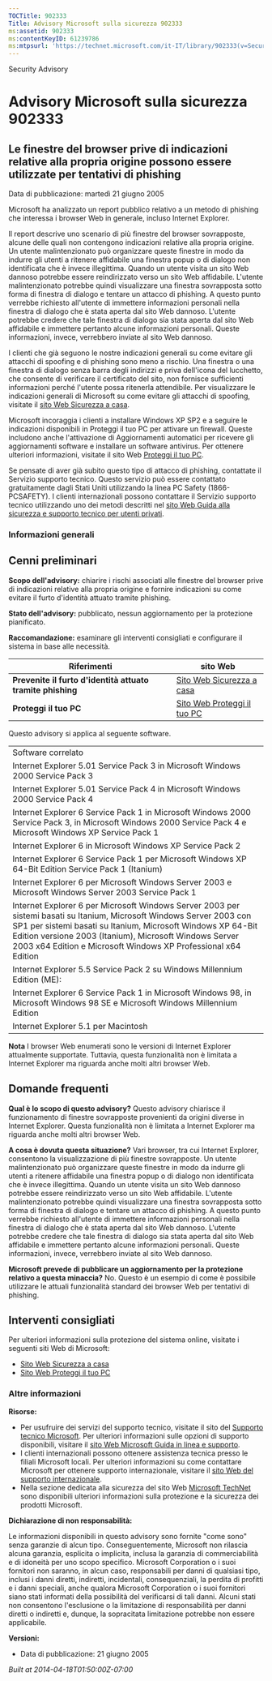 ```yaml
---
TOCTitle: 902333
Title: Advisory Microsoft sulla sicurezza 902333
ms:assetid: 902333
ms:contentKeyID: 61239786
ms:mtpsurl: 'https://technet.microsoft.com/it-IT/library/902333(v=Security.10)'
---
```


Security Advisory

Advisory Microsoft sulla sicurezza 902333
=========================================

Le finestre del browser prive di indicazioni relative alla propria origine possono essere utilizzate per tentativi di phishing
------------------------------------------------------------------------------------------------------------------------------

Data di pubblicazione: martedì 21 giugno 2005

Microsoft ha analizzato un report pubblico relativo a un metodo di phishing che interessa i browser Web in generale, incluso Internet Explorer.

Il report descrive uno scenario di più finestre del browser sovrapposte, alcune delle quali non contengono indicazioni relative alla propria origine. Un utente malintenzionato può organizzare queste finestre in modo da indurre gli utenti a ritenere affidabile una finestra popup o di dialogo non identificata che è invece illegittima. Quando un utente visita un sito Web dannoso potrebbe essere reindirizzato verso un sito Web affidabile. L'utente malintenzionato potrebbe quindi visualizzare una finestra sovrapposta sotto forma di finestra di dialogo e tentare un attacco di phishing. A questo punto verrebbe richiesto all'utente di immettere informazioni personali nella finestra di dialogo che è stata aperta dal sito Web dannoso. L'utente potrebbe credere che tale finestra di dialogo sia stata aperta dal sito Web affidabile e immettere pertanto alcune informazioni personali. Queste informazioni, invece, verrebbero inviate al sito Web dannoso.

I clienti che già seguono le nostre indicazioni generali su come evitare gli attacchi di spoofing e di phishing sono meno a rischio. Una finestra o una finestra di dialogo senza barra degli indirizzi e priva dell'icona del lucchetto, che consente di verificare il certificato del sito, non fornisce sufficienti informazioni perché l'utente possa ritenerla attendibile. Per visualizzare le indicazioni generali di Microsoft su come evitare gli attacchi di spoofing, visitate il [sito Web Sicurezza a casa](http://www.microsoft.com/italy/athome/security/email/phishing.mspx).

Microsoft incoraggia i clienti a installare Windows XP SP2 e a seguire le indicazioni disponibili in Proteggi il tuo PC per attivare un firewall. Queste includono anche l'attivazione di Aggiornamenti automatici per ricevere gli aggiornamenti software e installare un software antivirus. Per ottenere ulteriori informazioni, visitate il sito Web [Proteggi il tuo PC](http://www.microsoft.com/protect/).

Se pensate di aver già subito questo tipo di attacco di phishing, contattate il Servizio supporto tecnico. Questo servizio può essere contattato gratuitamente dagli Stati Uniti utilizzando la linea PC Safety (1866-PCSAFETY). I clienti internazionali possono contattare il Servizio supporto tecnico utilizzando uno dei metodi descritti nel [sito Web Guida alla sicurezza e supporto tecnico per utenti privati](http://support.microsoft.com/security/).

### Informazioni generali

Cenni preliminari
-----------------

<span></span>
**Scopo dell'advisory:** chiarire i rischi associati alle finestre del browser prive di indicazioni relative alla propria origine e fornire indicazioni su come evitare il furto d'identità attuato tramite phishing.

**Stato dell'advisory:** pubblicato, nessun aggiornamento per la protezione pianificato.

**Raccomandazione:** esaminare gli interventi consigliati e configurare il sistema in base alle necessità.

| Riferimenti                                                | sito Web                                                                                        |
|------------------------------------------------------------|-------------------------------------------------------------------------------------------------|
| **Prevenite il furto d'identità attuato tramite phishing** | [Sito Web Sicurezza a casa](http://www.microsoft.com/italy/athome/security/email/phishing.mspx) |
| **Proteggi il tuo PC**                                     | [Sito Web Proteggi il tuo PC](http://www.microsoft.com/protect/)                                |

Questo advisory si applica al seguente software.

|                                                                                                                                                                                                                                                                                                                  |
|------------------------------------------------------------------------------------------------------------------------------------------------------------------------------------------------------------------------------------------------------------------------------------------------------------------|
| Software correlato                                                                                                                                                                                                                                                                                               |
| Internet Explorer 5.01 Service Pack 3 in Microsoft Windows 2000 Service Pack 3                                                                                                                                                                                                                                   |
| Internet Explorer 5.01 Service Pack 4 in Microsoft Windows 2000 Service Pack 4                                                                                                                                                                                                                                   |
| Internet Explorer 6 Service Pack 1 in Microsoft Windows 2000 Service Pack 3, in Microsoft Windows 2000 Service Pack 4 e Microsoft Windows XP Service Pack 1                                                                                                                                                      |
| Internet Explorer 6 in Microsoft Windows XP Service Pack 2                                                                                                                                                                                                                                                       |
| Internet Explorer 6 Service Pack 1 per Microsoft Windows XP 64-Bit Edition Service Pack 1 (Itanium)                                                                                                                                                                                                              |
| Internet Explorer 6 per Microsoft Windows Server 2003 e Microsoft Windows Server 2003 Service Pack 1                                                                                                                                                                                                             |
| Internet Explorer 6 per Microsoft Windows Server 2003 per sistemi basati su Itanium, Microsoft Windows Server 2003 con SP1 per sistemi basati su Itanium, Microsoft Windows XP 64-Bit Edition versione 2003 (Itanium), Microsoft Windows Server 2003 x64 Edition e Microsoft Windows XP Professional x64 Edition |
| Internet Explorer 5.5 Service Pack 2 su Windows Millennium Edition (ME):                                                                                                                                                                                                                                         |
| Internet Explorer 6 Service Pack 1 in Microsoft Windows 98, in Microsoft Windows 98 SE e Microsoft Windows Millennium Edition                                                                                                                                                                                    |
| Internet Explorer 5.1 per Macintosh                                                                                                                                                                                                                                                                              |

**Nota** I browser Web enumerati sono le versioni di Internet Explorer attualmente supportate. Tuttavia, questa funzionalità non è limitata a Internet Explorer ma riguarda anche molti altri browser Web.

Domande frequenti
-----------------

<span></span>
**Qual è lo scopo di questo advisory?**
Questo advisory chiarisce il funzionamento di finestre sovrapposte provenienti da origini diverse in Internet Explorer. Questa funzionalità non è limitata a Internet Explorer ma riguarda anche molti altri browser Web.

**A cosa è dovuta questa situazione?**
Vari browser, tra cui Internet Explorer, consentono la visualizzazione di più finestre sovrapposte. Un utente malintenzionato può organizzare queste finestre in modo da indurre gli utenti a ritenere affidabile una finestra popup o di dialogo non identificata che è invece illegittima. Quando un utente visita un sito Web dannoso potrebbe essere reindirizzato verso un sito Web affidabile. L'utente malintenzionato potrebbe quindi visualizzare una finestra sovrapposta sotto forma di finestra di dialogo e tentare un attacco di phishing. A questo punto verrebbe richiesto all'utente di immettere informazioni personali nella finestra di dialogo che è stata aperta dal sito Web dannoso. L'utente potrebbe credere che tale finestra di dialogo sia stata aperta dal sito Web affidabile e immettere pertanto alcune informazioni personali. Queste informazioni, invece, verrebbero inviate al sito Web dannoso.

**Microsoft prevede di pubblicare un aggiornamento per la protezione relativo a questa minaccia?**
No. Questo è un esempio di come è possibile utilizzare le attuali funzionalità standard dei browser Web per tentativi di phishing.

Interventi consigliati
----------------------

<span></span>
Per ulteriori informazioni sulla protezione del sistema online, visitate i seguenti siti Web di Microsoft:

-   [Sito Web Sicurezza a casa](http://www.microsoft.com/italy/athome/security/email/phishing.mspx)
-   [Sito Web Proteggi il tuo PC](http://www.microsoft.com/protect/)

### Altre informazioni

**Risorse:**

-   Per usufruire dei servizi del supporto tecnico, visitate il sito del [Supporto tecnico Microsoft](http://go.microsoft.com/fwlink/?linkid=21131). Per ulteriori informazioni sulle opzioni di supporto disponibili, visitare il [sito Web Microsoft Guida in linea e supporto](http://support.microsoft.com/).
-   I clienti internazionali possono ottenere assistenza tecnica presso le filiali Microsoft locali. Per ulteriori informazioni su come contattare Microsoft per ottenere supporto internazionale, visitare il [sito Web del supporto internazionale](http://go.microsoft.com/fwlink/?linkid=21155).
-   Nella sezione dedicata alla sicurezza del sito Web [Microsoft TechNet](http://www.microsoft.com/italy/technet/security/default.mspx) sono disponibili ulteriori informazioni sulla protezione e la sicurezza dei prodotti Microsoft.

**Dichiarazione di non responsabilità:**

Le informazioni disponibili in questo advisory sono fornite "come sono" senza garanzie di alcun tipo. Conseguentemente, Microsoft non rilascia alcuna garanzia, esplicita o implicita, inclusa la garanzia di commerciabilità e di idoneità per uno scopo specifico. Microsoft Corporation o i suoi fornitori non saranno, in alcun caso, responsabili per danni di qualsiasi tipo, inclusi i danni diretti, indiretti, incidentali, consequenziali, la perdita di profitti e i danni speciali, anche qualora Microsoft Corporation o i suoi fornitori siano stati informati della possibilità del verificarsi di tali danni. Alcuni stati non consentono l'esclusione o la limitazione di responsabilità per danni diretti o indiretti e, dunque, la sopracitata limitazione potrebbe non essere applicabile.

**Versioni:**

-   Data di pubblicazione: 21 giugno 2005

*Built at 2014-04-18T01:50:00Z-07:00*
